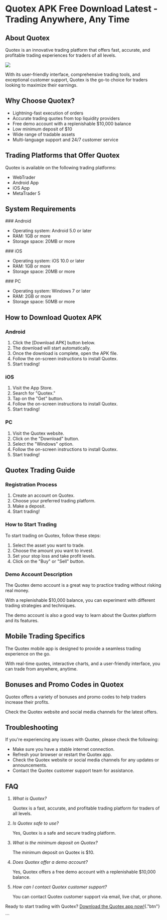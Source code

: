 # Quotex APK Free Download Latest - Trading Anywhere, Any Time

## About Quotex

Quotex is an innovative trading platform that offers fast, accurate, and
profitable trading experiences for traders of all levels.

[![](https://static.quotex.io/files/1_en/300_250.jpg)](https://traff.sbs/brokerqxsignupf)

With its user-friendly interface, comprehensive trading tools, and
exceptional customer support, Quotex is the go-to choice for traders
looking to maximize their earnings.

## Why Choose Quotex?

-   Lightning-fast execution of orders
-   Accurate trading quotes from top liquidity providers
-   Free demo account with a replenishable \$10,000 balance
-   Low minimum deposit of \$10
-   Wide range of tradable assets
-   Multi-language support and 24/7 customer service

## Trading Platforms that Offer Quotex

Quotex is available on the following trading platforms:

-   WebTrader
-   Android App
-   iOS App
-   MetaTrader 5

## System Requirements

\### Android

-   Operating system: Android 5.0 or later
-   RAM: 1GB or more
-   Storage space: 20MB or more

\### iOS

-   Operating system: iOS 10.0 or later
-   RAM: 1GB or more
-   Storage space: 20MB or more

\### PC

-   Operating system: Windows 7 or later
-   RAM: 2GB or more
-   Storage space: 50MB or more

## How to Download Quotex APK

### Android

1.  Click the \[Download APK\] button below.
2.  The download will start automatically.
3.  Once the download is complete, open the APK file.
4.  Follow the on-screen instructions to install Quotex.
5.  Start trading!

### iOS

1.  Visit the App Store.
2.  Search for "Quotex."
3.  Tap on the "Get" button.
4.  Follow the on-screen instructions to install Quotex.
5.  Start trading!

### PC

1.  Visit the Quotex website.
2.  Click on the "Download" button.
3.  Select the "Windows" option.
4.  Follow the on-screen instructions to install Quotex.
5.  Start trading!

## Quotex Trading Guide

### Registration Process

1.  Create an account on Quotex.
2.  Choose your preferred trading platform.
3.  Make a deposit.
4.  Start trading!

### How to Start Trading

To start trading on Quotex, follow these steps:

1.  Select the asset you want to trade.
2.  Choose the amount you want to invest.
3.  Set your stop loss and take profit levels.
4.  Click on the "Buy" or "Sell" button.

### Demo Account Description

The Quotex demo account is a great way to practice trading without
risking real money.

With a replenishable \$10,000 balance, you can experiment with different
trading strategies and techniques.

The demo account is also a good way to learn about the Quotex platform
and its features.

## Mobile Trading Specifics

The Quotex mobile app is designed to provide a seamless trading
experience on the go.

With real-time quotes, interactive charts, and a user-friendly
interface, you can trade from anywhere, anytime.

## Bonuses and Promo Codes in Quotex

Quotex offers a variety of bonuses and promo codes to help traders
increase their profits.

Check the Quotex website and social media channels for the latest
offers.

## Troubleshooting

If you\'re experiencing any issues with Quotex, please check the
following:

-   Make sure you have a stable internet connection.
-   Refresh your browser or restart the Quotex app.
-   Check the Quotex website or social media channels for any updates or
    announcements.
-   Contact the Quotex customer support team for assistance.

## FAQ

1.  *What is Quotex?*

    Quotex is a fast, accurate, and profitable trading platform for
    traders of all levels.

2.  *Is Quotex safe to use?*

    Yes, Quotex is a safe and secure trading platform.

3.  *What is the minimum deposit on Quotex?*

    The minimum deposit on Quotex is \$10.

4.  *Does Quotex offer a demo account?*

    Yes, Quotex offers a free demo account with a replenishable \$10,000
    balance.

5.  *How can I contact Quotex customer support?*

    You can contact Quotex customer support via email, live chat, or
    phone.

Ready to start trading with Quotex? [Download the Quotex app
now!](\%22https://traff.sbs/quotexonelink\%22){."btn"}

\`\`\`

